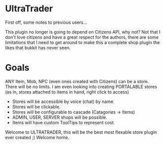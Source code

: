 UltraTrader
=========================

First off, some notes to previous users...

This plugin no longer is going to depend on Citizens API, why not? Not that I don't love citizens and have a great
respect for the authors, there are some limitations that I need to get around to make this a complete shop plugin
the likes that bukkit has never seen.

Goals
=====
ANY Item, Mob, NPC (even ones created with Citizens) can be a store. There will be no limits.
I am even looking into creating PORTALABLE stores (as in, stores attached to items in hand, right click to access)

* Stores will be accessible by voice (chat) by name.
* Stores will be clickable.
* Stores will be configurable to cascade (Catagories -> Items)
* ADMIN, USER, SERVER shops will be possible.
* Items will have custom ToolTips to represent cost

Welcome to ULTRATRADER, this will be the best most flexable store plugin ever created ;) Welcome home.

